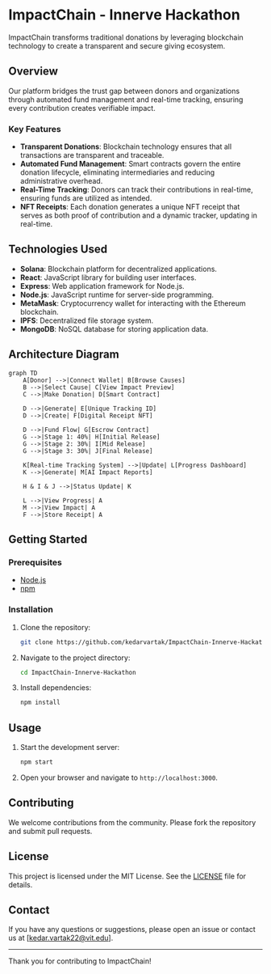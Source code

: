 
# ImpactChain - Innerve Hackathon

ImpactChain transforms traditional donations by leveraging blockchain technology to create a transparent and secure giving ecosystem.

## Overview

Our platform bridges the trust gap between donors and organizations through automated fund management and real-time tracking, ensuring every contribution creates verifiable impact.

### Key Features

- **Transparent Donations**: Blockchain technology ensures that all transactions are transparent and traceable.
- **Automated Fund Management**: Smart contracts govern the entire donation lifecycle, eliminating intermediaries and reducing administrative overhead.
- **Real-Time Tracking**: Donors can track their contributions in real-time, ensuring funds are utilized as intended.
- **NFT Receipts**: Each donation generates a unique NFT receipt that serves as both proof of contribution and a dynamic tracker, updating in real-time.

## Technologies Used

- **Solana**: Blockchain platform for decentralized applications.
- **React**: JavaScript library for building user interfaces.
- **Express**: Web application framework for Node.js.
- **Node.js**: JavaScript runtime for server-side programming.
- **MetaMask**: Cryptocurrency wallet for interacting with the Ethereum blockchain.
- **IPFS**: Decentralized file storage system.
- **MongoDB**: NoSQL database for storing application data.

## Architecture Diagram

```mermaid
graph TD
    A[Donor] -->|Connect Wallet| B[Browse Causes]
    B -->|Select Cause| C[View Impact Preview]
    C -->|Make Donation| D[Smart Contract]
    
    D -->|Generate| E[Unique Tracking ID]
    D -->|Create| F[Digital Receipt NFT]
    
    D -->|Fund Flow| G[Escrow Contract]
    G -->|Stage 1: 40%| H[Initial Release]
    G -->|Stage 2: 30%| I[Mid Release]
    G -->|Stage 3: 30%| J[Final Release]
    
    K[Real-time Tracking System] -->|Update| L[Progress Dashboard]
    K -->|Generate| M[AI Impact Reports]
    
    H & I & J -->|Status Update| K
    
    L -->|View Progress| A
    M -->|View Impact| A
    F -->|Store Receipt| A
```

## Getting Started

### Prerequisites

- [Node.js](https://nodejs.org/)
- [npm](https://www.npmjs.com/)

### Installation

1. Clone the repository:
    ```bash
    git clone https://github.com/kedarvartak/ImpactChain-Innerve-Hackathon.git
    ```
2. Navigate to the project directory:
    ```bash
    cd ImpactChain-Innerve-Hackathon
    ```
3. Install dependencies:
    ```bash
    npm install
    ```

## Usage

1. Start the development server:
    ```bash
    npm start
    ```
2. Open your browser and navigate to `http://localhost:3000`.

## Contributing

We welcome contributions from the community. Please fork the repository and submit pull requests.

## License

This project is licensed under the MIT License. See the [LICENSE](LICENSE) file for details.

## Contact

If you have any questions or suggestions, please open an issue or contact us at [kedar.vartak22@vit.edu].

---

Thank you for contributing to ImpactChain!
